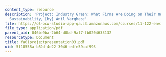 ```yaml
---
content_type: resource
description: 'Project: Industry Green: What Firms Are Doing on Their Own to Achieve
  Sustainability, [by] Anil Varghese'
file: https://ol-ocw-studio-app-qa.s3.amazonaws.com/courses/11-122-environment-and-society-fall-2002/5f18558ab59d4e223046edfe59baf993_fa01projectpresentation03.pdf
file_type: application/pdf
parent_uid: 046be9ba-2b64-d0bd-9af7-fb0204633132
resourcetype: Document
title: fa01projectpresentation03.pdf
uid: 5f18558a-b59d-4e22-3046-edfe59baf993
---
```


